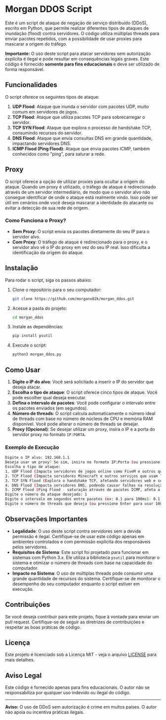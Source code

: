 # Morgan DDOS Script

Este é um script de ataque de negação de serviço distribuído (DDoS), escrito em Python, que permite realizar diferentes tipos de ataques de inundação (flood) contra servidores. O código utiliza múltiplas threads para enviar pacotes repetidos, com a possibilidade de usar proxies para mascarar a origem do tráfego.

**Importante:** O uso deste script para atacar servidores sem autorização explícita é ilegal e pode resultar em consequências legais graves. Este código é fornecido **somente para fins educacionais** e deve ser utilizado de forma responsável.

## Funcionalidades

O script oferece os seguintes tipos de ataque:

1. **UDP Flood**: Ataque que inunda o servidor com pacotes UDP, muito comum em servidores de jogos.
2. **TCP Flood**: Ataque que utiliza pacotes TCP para sobrecarregar o servidor.
3. **TCP SYN Flood**: Ataque que explora o processo de handshake TCP, consumindo recursos do servidor.
4. **DNS Flood**: Ataque que envia consultas DNS em grande quantidade, impactando servidores DNS.
5. **ICMP Flood (Ping Flood)**: Ataque que envia pacotes ICMP, também conhecidos como "ping", para saturar a rede.

## Proxy

O script oferece a opção de utilizar proxies para ocultar a origem do ataque. Quando um proxy é utilizado, o tráfego de ataque é redirecionado através de um servidor intermediário, de modo que o servidor alvo não consegue identificar de onde o ataque está realmente vindo. Isso pode ser útil em cenários onde você deseja mascarar a identidade do atacante ou evitar a detecção de sua rede de origem.

### Como Funciona o Proxy?

- **Sem Proxy**: O script envia os pacotes diretamente do seu IP para o servidor alvo.
- **Com Proxy**: O tráfego de ataque é redirecionado para o proxy, e o servidor alvo vê o IP do proxy em vez do seu IP real. Isso dificulta a identificação da origem do ataque.

## Instalação

Para rodar o script, siga os passos abaixo:

1. Clone o repositório para o seu computador:
   ```bash
   git clone https://github.com/morganx02k/morgan_ddos.git
   ```

2. Acesse a pasta do projeto:
   ```bash
   cd morgan_ddos
   ```

3. Instale as dependências:
   ```bash
   pip install psutil
   ```

4. Execute o script:
   ```bash
   python3 morgan_ddos.py
   ```

## Como Usar

1. **Digite o IP do alvo**: Você será solicitado a inserir o IP do servidor que deseja atacar.
2. **Escolha o tipo de ataque**: O script oferece cinco tipos de ataque. Você pode escolher qual deseja executar.
3. **Defina o intervalo de pacotes**: Você pode configurar o intervalo entre os pacotes enviados (em segundos).
4. **Número de threads**: O script calcula automaticamente o número ideal de threads com base no número de núcleos de CPU e memória RAM disponível. Você pode alterar o número de threads se desejar.
5. **Proxy (Opcional)**: Se desejar utilizar um proxy, insira o IP e a porta do servidor proxy no formato `IP:PORTA`.

### Exemplo de Execução

```bash
Digite o IP alvo: 192.168.1.1
Deseja usar um proxy? Se sim, insira no formato IP:Porta (ou pressione Enter para não usar): 192.168.0.2:8080
Escolha o tipo de ataque:
1. UDP Flood (Impacta servidores de jogos online como FiveM e outros que usam UDP)
2. TCP Flood (Impacta servidores Minecraft e outros serviços que usam TCP)
3. TCP SYN Flood (Explora o handshake TCP, afetando servidores web e serviços de rede)
4. DNS Flood (Impacta servidores DNS, podendo causar falhas na resolução de nomes)
5. ICMP Flood (Ping Flood - saturação através de pacotes ICMP, afeta a disponibilidade geral)
Digite o número do ataque desejado: 1
Digite o intervalo em segundos entre pacotes (ex: 0.1 para 100ms): 0.1
Digite o número de threads que deseja (ou pressione Enter para usar 1000): 100
```

## Observações Importantes

- **Legalidade**: O uso deste script contra servidores sem a devida permissão é ilegal. Certifique-se de usar este código apenas em ambientes controlados e com permissão explícita dos responsáveis pelos servidores.
- **Requisitos de Sistema**: Este script foi projetado para funcionar em sistemas com Python 3.x. Ele utiliza a biblioteca `psutil` para monitorar o sistema e otimizar o número de threads com base na capacidade do computador.
- **Impacto no Sistema**: O uso de múltiplas threads pode consumir uma grande quantidade de recursos do sistema. Certifique-se de monitorar o desempenho do seu computador enquanto o script estiver em execução.

## Contribuições

Se você deseja contribuir para este projeto, fique à vontade para enviar um pull request. Certifique-se de seguir as diretrizes de contribuições e respeitar as boas práticas de código.

## Licença

Este projeto é licenciado sob a Licença MIT - veja o arquivo [LICENSE](LICENSE) para mais detalhes.

## Aviso Legal

Este código é fornecido apenas para fins educacionais. O autor não se responsabiliza por qualquer uso indevido ou ilegal do código.

---

**Aviso:** O uso de DDoS sem autorização é crime em muitos países. O autor não apoia ou incentiva práticas ilegais.
